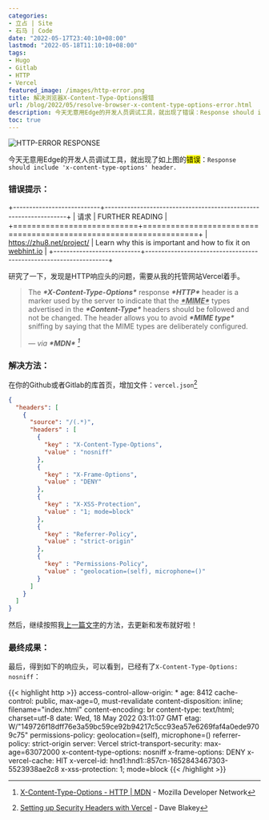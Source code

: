 ```yaml
---
categories:
- 立占 | Site
- 石马 | Code
date: "2022-05-17T23:40:10+08:00"
lastmod: "2022-05-18T11:10:10+08:00"
tags:
- Hugo
- Gitlab
- HTTP
- Vercel
featured_image: /images/http-error.png
title: 解决浏览器X-Content-Type-Options报错
url: /blog/2022/05/resolve-browser-x-content-type-options-error.html
description: 今天无意用Edge的开发人员调试工具，就出现了错误：Response should include 'x-content-type-options' header.
toc: true
---
```

![HTTP-ERROR RESPONSE](/images/http-error.png)

今天无意用Edge的开发人员调试工具，就出现了如上图的<mark>错误</mark>：`Response should include 'x-content-type-options' header.`

<!--more-->

### **错误提示：**

+---------------------------+------------------------------------------------------------------+
| 请求                        | FURTHER READING                                                  |
+===========================+==================================================================+
| https://zhu8.net/project/ | Learn why this is important and how to fix it on [webhint.io][1] |
+---------------------------+------------------------------------------------------------------+

研究了一下，发现是HTTP响应头的问题，需要从我的托管网站Vercel着手。
> The ***\*X-Content-Type-Options\**** response ***\*HTTP\**** header is a marker used by the server to indicate that the <abbr title="Multipurpose Internet Mail Extensions">***\*MIME\****</abbr> types advertised in the ***\*Content-Type\**** headers should be followed and not be changed. The header allows you to avoid ***\*MIME type\**** sniffing by saying that the MIME types are deliberately configured.
>
> <cite>— via ***\*MDN\**** [^2]</cite>

### **解决方法：**

在你的Github或者Gitlab的库首页，增加文件：`vercel.json`[^4]

```json
{
  "headers": [
    {
      "source": "/(.*)",
      "headers" : [
        {
          "key" : "X-Content-Type-Options",
          "value" : "nosniff"
        },
        {
          "key" : "X-Frame-Options",
          "value" : "DENY"
        },
        {
          "key" : "X-XSS-Protection",
          "value" : "1; mode=block"
        },
        {
          "key" : "Referrer-Policy",
          "value" : "strict-origin"
        },
        {
          "key" : "Permissions-Policy",
          "value" : "geolocation=(self), microphone=()"
        }
      ]
    }
  ]
}
```

然后，继续按照我[上一篇文字][6]的方法，去更新和发布就好啦！

### **最终成果：**

最后，得到如下的响应头，可以看到，已经有了`X-Content-Type-Options: nosniff`：

{{< highlight http >}}
access-control-allow-origin: *
age: 8412
cache-control: public, max-age=0, must-revalidate
content-disposition: inline; filename="index.html"
content-encoding: br
content-type: text/html; charset=utf-8
date: Wed, 18 May 2022 03:11:07 GMT
etag: W/"149726f18dff76e3a59bc59ce92b94217c5cc93ea57e6269faf4a0ede9709c75"
permissions-policy: geolocation=(self), microphone=()
referrer-policy: strict-origin
server: Vercel
strict-transport-security: max-age=63072000
x-content-type-options: nosniff
x-frame-options: DENY
x-vercel-cache: HIT
x-vercel-id: hnd1:hnd1::857cn-1652843467303-5523938ae2c8
x-xss-protection: 1; mode=block
{{< /highlight >}}

[1]: https://webhint.io/docs/user-guide/hints/hint-x-content-type-options/	"Use `X-Content-Type-Options` header | webhint documentation"
[^2]: [X-Content-Type-Options - HTTP | MDN][3] - Mozilla Developer Network

[3]:https://developer.mozilla.org/en-US/docs/Web/HTTP/Headers/X-Content-Type-Options	"MDN Web Docs"

[^4]: [Setting up Security Headers with Vercel][5] - Dave Blakey

[5]: https://blakey.co/blog/setting-up-security-headers-with-vercel	"Setting up Security Headers with Vercel | Dave Blakey"
[6]: https://zhu8.net/blog/2022/04/make-a-whole-cloud-site-with-hugo.html	"Hugo搭建完全云托管个人网站"